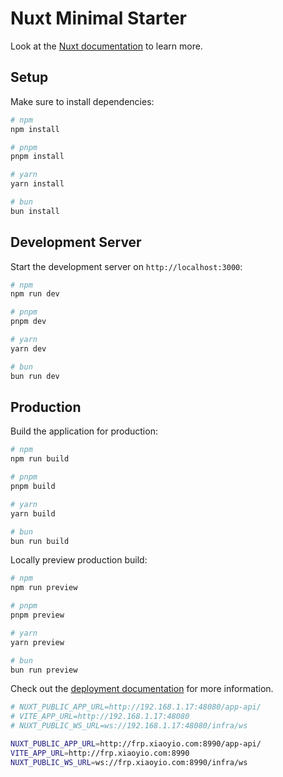 # Nuxt Minimal Starter

Look at the [Nuxt documentation](https://nuxt.com/docs/getting-started/introduction) to learn more.

## Setup

Make sure to install dependencies:

```bash
# npm
npm install

# pnpm
pnpm install

# yarn
yarn install

# bun
bun install
```

## Development Server

Start the development server on `http://localhost:3000`:

```bash
# npm
npm run dev

# pnpm
pnpm dev

# yarn
yarn dev

# bun
bun run dev
```

## Production

Build the application for production:

```bash
# npm
npm run build

# pnpm
pnpm build

# yarn
yarn build

# bun
bun run build
```

Locally preview production build:

```bash
# npm
npm run preview

# pnpm
pnpm preview

# yarn
yarn preview

# bun
bun run preview
```

Check out the [deployment documentation](https://nuxt.com/docs/getting-started/deployment) for more information.

```bash
# NUXT_PUBLIC_APP_URL=http://192.168.1.17:48080/app-api/
# VITE_APP_URL=http://192.168.1.17:48080
# NUXT_PUBLIC_WS_URL=ws://192.168.1.17:48080/infra/ws

NUXT_PUBLIC_APP_URL=http://frp.xiaoyio.com:8990/app-api/
VITE_APP_URL=http://frp.xiaoyio.com:8990
NUXT_PUBLIC_WS_URL=ws://frp.xiaoyio.com:8990/infra/ws
```
